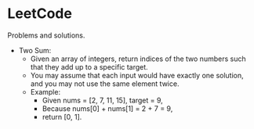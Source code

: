 # LeetCode
Problems and solutions.

- Two Sum:
  - Given an array of integers, return indices of the two numbers such that they add up to a specific target.
  - You may assume that each input would have exactly one solution, and you may not use the same element twice.
  - Example:
      - Given nums = [2, 7, 11, 15], target = 9,
      - Because nums[0] + nums[1] = 2 + 7 = 9,
      - return [0, 1].
